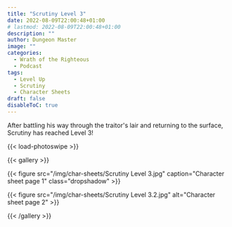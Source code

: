 ```yaml
---
title: "Scrutiny Level 3"
date: 2022-08-09T22:00:48+01:00
# lastmod: 2022-08-09T22:00:48+01:00
description: ""
author: Dungeon Master
image: ""
categories:
  - Wrath of the Righteous
  - Podcast
tags:
  - Level Up
  - Scrutiny
  - Character Sheets
draft: false
disableToC: true
---
```


After battling his way through the traitor's lair and returning to the surface, Scrutiny has reached Level 3!

<!--more-->

{{< load-photoswipe >}}

{{< gallery >}}

{{< figure src="/img/char-sheets/Scrutiny Level 3.jpg" caption="Character sheet page 1" class="dropshadow" >}}

{{< figure src="/img/char-sheets/Scrutiny Level 3.2.jpg" alt="Character sheet page 2" >}}

{{< /gallery >}}